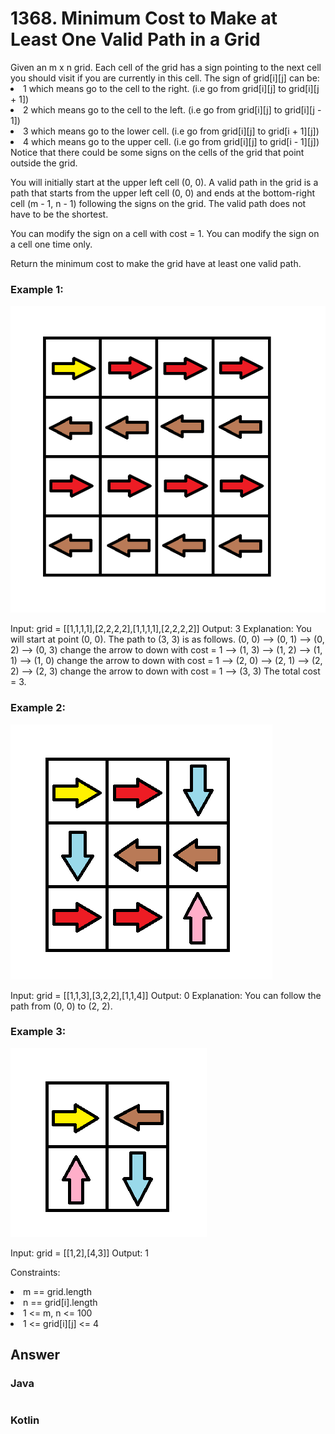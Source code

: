 <h1>1368. Minimum Cost to Make at Least One Valid Path in a Grid</h1>
Given an m x n grid. Each cell of the grid has a sign pointing to the next cell you should visit if you are currently in this cell. The sign of grid[i][j] can be:

<li>1 which means go to the cell to the right. (i.e go from grid[i][j] to grid[i][j + 1])</li>
<li>2 which means go to the cell to the left. (i.e go from grid[i][j] to grid[i][j - 1])</li>
<li>3 which means go to the lower cell. (i.e go from grid[i][j] to grid[i + 1][j])</li>
<li>4 which means go to the upper cell. (i.e go from grid[i][j] to grid[i - 1][j])</li>
Notice that there could be some signs on the cells of the grid that point outside the grid.

You will initially start at the upper left cell (0, 0). A valid path in the grid is a path that starts from the upper left cell (0, 0) and ends at the bottom-right cell (m - 1, n - 1) following the signs on the grid. The valid path does not have to be the shortest.

You can modify the sign on a cell with cost = 1. You can modify the sign on a cell one time only.

Return the minimum cost to make the grid have at least one valid path.

 

<h3>Example 1:</h3>
<img src="grid1.png">

Input: grid = [[1,1,1,1],[2,2,2,2],[1,1,1,1],[2,2,2,2]]
Output: 3
Explanation: You will start at point (0, 0).
The path to (3, 3) is as follows. (0, 0) --> (0, 1) --> (0, 2) --> (0, 3) change the arrow to down with cost = 1 --> (1, 3) --> (1, 2) --> (1, 1) --> (1, 0) change the arrow to down with cost = 1 --> (2, 0) --> (2, 1) --> (2, 2) --> (2, 3) change the arrow to down with cost = 1 --> (3, 3)
The total cost = 3.
<h3>Example 2:</h3>
<img src="grid2.png">

Input: grid = [[1,1,3],[3,2,2],[1,1,4]]
Output: 0
Explanation: You can follow the path from (0, 0) to (2, 2).
<h3>Example 3:</h3>
<img src="grid3.png">

Input: grid = [[1,2],[4,3]]
Output: 1
 

Constraints:

<li>m == grid.length</li>
<li>n == grid[i].length</li>
<li>1 <= m, n <= 100</li>
<li>1 <= grid[i][j] <= 4</li>

<h2>Answer</h2>
<h3>Java</h3>

```c

```

<h3>Kotlin</h3>

```c

```
